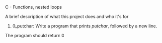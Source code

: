 C - Functions, nested loops

A brief description of what this project does and who it's for

1. 0_putchar:
Write a program that prints _putchar_, followed by a new line.

The program should return 0
